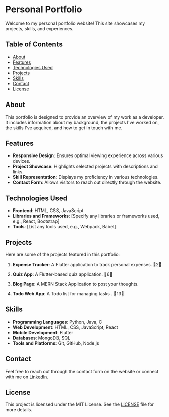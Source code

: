 

# Personal Portfolio

Welcome to my personal portfolio website! This site showcases my projects, skills, and experiences.

## Table of Contents

- [About](#about)
- [Features](#features)
- [Technologies Used](#technologies-used)
- [Projects](#projects)
- [Skills](#skills)
- [Contact](#contact)
- [License](#license)

## About

This portfolio is designed to provide an overview of my work as a developer. It includes information about my background, the projects I've worked on, the skills I've acquired, and how to get in touch with me.

## Features

- **Responsive Design**: Ensures optimal viewing experience across various devices.
- **Project Showcase**: Highlights selected projects with descriptions and links.
- **Skill Representation**: Displays my proficiency in various technologies.
- **Contact Form**: Allows visitors to reach out directly through the website.

## Technologies Used

- **Frontend**: HTML, CSS, JavaScript
- **Libraries and Frameworks**: [Specify any libraries or frameworks used, e.g., React, Bootstrap]
- **Tools**: [List any tools used, e.g., Webpack, Babel]

## Projects

Here are some of the projects featured in this portfolio:

1. **Expense Tracker**: A Flutter application to track personal expenses. 2

2. **Quiz App**: A Flutter-based quiz application. 6

3. **Blog Page**: A MERN Stack Application to post your thoughts.

4. **Todo Web App**: A Todo list for managing tasks . 13

## Skills

- **Programming Languages**: Python, Java, C
- **Web Development**: HTML, CSS, JavaScript, React
- **Mobile Development**: Flutter
- **Databases**: MongoDB, SQL
- **Tools and Platforms**: Git, GitHub, Node.js

## Contact

Feel free to reach out through the contact form on the website or connect with me on [LinkedIn](https://www.linkedin.com/in/jainras-peter-p-52b87528b/).

## License

This project is licensed under the MIT License. See the [LICENSE](LICENSE) file for more details.

